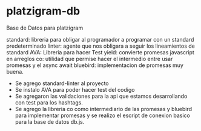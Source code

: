 # platzigram-db
Base de Datos para platzigram


standard: libreria para obligar al programador a programar con un standard predeterminado 
linter: agente que nos obligara a seguir los lineamientos de standard 
AVA: Libreria para hacer Test 
yield: convierte promesas javascript en arreglos
co: utilidad que permise hacer el intermedio entre usar promesas y el async await
bluebird: implementacion de promesas muy buena.




- Se agrego standard-linter  al proyecto 
- Se instalo AVA para poder hacer test del codigo
- Se agregaron las validaciones para la api que estamos desarrollando con test para los hashtags.
- Se agrego la libreria co como intermediario de las promesas y bluebird para implementar promesas y se realizo el escript de conexion basico para la base de datos db.js.
